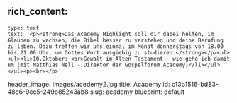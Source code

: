 rich_content:
  -
    type: text
    text: '<p><strong>Das Academy Highlight soll dir dabei helfen, im Glauben zu wachsen, die Bibel besser zu verstehen und deine Berufung zu leben. Dazu treffen wir uns einmal im Monat donnerstags von 18.00 bis 21.00 Uhr, um Gottes Wort ausgiebig zu studieren:</strong></p><ul><ul><li>10.Oktober: <br>Gewalt im Alten Testament - wie gehe ich damit um (mit Matthias Nell - Direktor der Gospelforum Academy)</li></ul></ul><p><br></p>'
header_image: images/acedemy2.jpg
title: Academy
id: c13b1516-bd83-48c6-9cc5-249b85243ab8
slug: academy
blueprint: default
